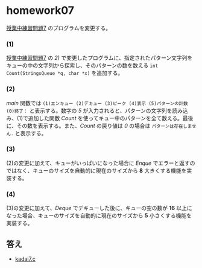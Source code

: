 # homework07

[授業中練習問題7](../prob7) のプログラムを変更する。

### (1)

[授業中練習問題7](../prob7) の *2)* で変更したプログラムに、指定されたパターン文字列をキューの中の文字列から探索し、そのパターンの数を数える `int Count(StringsQueue *q, char *x)` を追加する。

### (2)

*main* 関数では `(1)エンキュー (2)デキュー (3)ピーク (4)表示 (5)パターンの計数 (0)終了：` と表示する。数字の *5* が入力されると、パターンの文字列を読み込み、(1)で追加した関数 *Count* を使ってキュー中のパターンを全て数える。最後に、その数を表示する。また、*Count* の戻り値は *0* の場合は `パターンは存在しません.` と表示する。

### (3)

(2)の変更に加えて、キューがいっぱいになった場合に *Enque* でエラーと返すのではなく、キューのサイズを自動的に現在のサイズから **8** 大きくする機能を実装する。

### (4)

(3)の変更に加えて、*Deque* でデキューした後に、キューの空の数が **16** 以上になった場合、キューのサイズを自動的に現在のサイズから **5** 小さくする機能を実装する。

## 答え

- [kadai7.c](./kadai7.c)